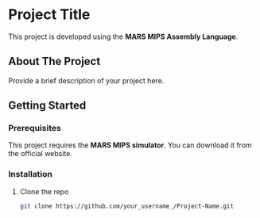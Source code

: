 # Project Title

This project is developed using the **MARS MIPS Assembly Language**.

## About The Project

Provide a brief description of your project here.

## Getting Started

### Prerequisites

This project requires the **MARS MIPS simulator**. You can download it from the official website.

### Installation

1. Clone the repo
   ```sh
   git clone https://github.com/your_username_/Project-Name.git

